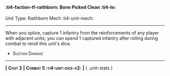 #### :ti4-faction-tf-raithborn: **Bone Picked Clean** :ti4-te:

Unit Type: Raithborn Mech :ti4-unit-mech: 

---

When you splice, capture 1 infantry from the reinforcements of any player with adjacent units; you can spend 1 captured infantry after rolling during combat to reroll this unit's dice.

* <span style="font-variant:small-caps;">Sustain Damage</span> 

---

__|__ <span style="font-variant:small-caps;white-space: nowrap;">**Cost 2**</span> __|__ <span style="font-variant:small-caps;white-space: nowrap;">**Combat 5 :ti4-unit-dice-x2:**</span> __|__
{ .unit-stats }

